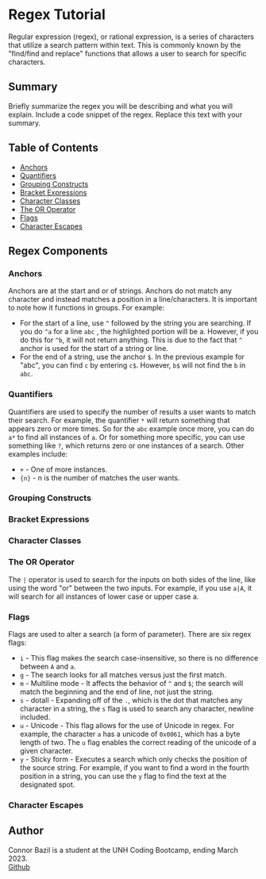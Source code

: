# Regex Tutorial

Regular expression (regex), or rational expression, is a series of characters that utilize a search pattern within text. This is commonly known by the "find/find and replace" functions that allows a user to search for specific characters. 

## Summary

Briefly summarize the regex you will be describing and what you will explain. Include a code snippet of the regex. Replace this text with your summary.

## Table of Contents

- [Anchors](#anchors)
- [Quantifiers](#quantifiers)
- [Grouping Constructs](#grouping-constructs)
- [Bracket Expressions](#bracket-expressions)
- [Character Classes](#character-classes)
- [The OR Operator](#the-or-operator)
- [Flags](#flags)
- [Character Escapes](#character-escapes)

## Regex Components

### Anchors

Anchors are at the start and or of strings. Anchors do not match any character and instead matches a position in a line/characters. It is important to note how it functions in groups. For example:
* For the start of a line, use ```^``` followed by the string you are searching. If you do ```^a``` for a line ```abc``` , the highlighted portion will be a. However, if you do this for ```^b```, it will not return anything. This is due to the fact that ```^``` anchor is used for the start of a string or line. 
* For the end of a string, use the anchor ```$```. In the previous example for "abc", you can find ```c``` by entering ```c$```. However, ```b$``` will not find the ```b``` in ```abc```. 

### Quantifiers

Quantifiers are used to specify the number of results a user wants to match their search. For example, the quantifier ```*``` will return something that appears zero or more times. So for the ```abc``` example once more, you can do ```a*``` to find all instances of ```a```. Or for something more specific, you can use something like ```?```, which returns zero or one instances of a search. Other examples include:
* ```+``` -  One of more instances.
* ```{n}``` - n is the number of matches the user wants. 

### Grouping Constructs



### Bracket Expressions



### Character Classes



### The OR Operator

The ```|``` operator is used to search for the inputs on both sides of the line, like using the word "or" between the two inputs. For example, if you use ```a|A```, it will search for all instances of lower case or upper case a. 

### Flags

Flags are used to alter a search (a form of parameter). There are six regex flags:
* ```i``` - This flag makes the search case-insensitive, so there is no difference between ```A``` and ```a```.
* ```g``` - The search looks for all matches versus just the first match. 
* ```m``` - Multiline mode - It affects the behavior of ```^``` and ```$```; the search will match the beginning and the end of line, not just the string. 
* ```s``` - dotall - Expanding off of the ```.```, which is the dot that matches any character in a string, the ```s``` flag is used to search any character, newline included. 
* ```u``` -  Unicode - This flag allows for the use of Unicode in regex. For example, the character ```a``` has a unicode of ```0x0061```, which has a byte length of two. The ```u``` flag enables the correct reading of the unicode of a given character. 
* ```y``` - Sticky form - Executes a search which only checks the position of the source string. For example, if you want to find a word in the fourth position in a string, you can use the ```y``` flag to find the text at the designated spot. 

### Character Escapes



## Author

Connor Bazil is a student at the UNH Coding Bootcamp, ending March 2023. </br>
[Github](https://github.com/cbazil114)